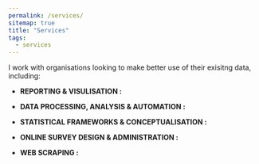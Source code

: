 ```yaml
---
permalink: /services/
sitemap: true
title: "Services"
tags:
  - services
---
```


I work with organisations looking to make better use of their exisitng data, including:
  
  * **REPORTING & VISULISATION :** 

  * **DATA PROCESSING, ANALYSIS & AUTOMATION :**   

  * **STATISTICAL FRAMEWORKS & CONCEPTUALISATION :**
  
  * **ONLINE SURVEY DESIGN & ADMINISTRATION :**

  * **WEB SCRAPING :**
